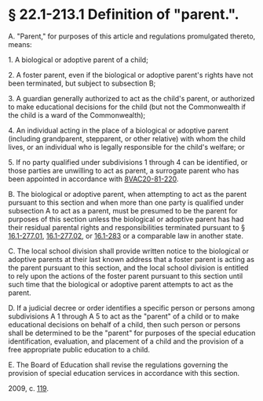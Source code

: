 # § 22.1-213.1 Definition of "parent.".

<p>A. "Parent," for purposes of this article and regulations promulgated thereto, means:</p><p>1. A biological or adoptive parent of a child;</p><p>2. A foster parent, even if the biological or adoptive parent's rights have not been terminated, but subject to subsection B;</p><p>3. A guardian generally authorized to act as the child's parent, or authorized to make educational decisions for the child (but not the Commonwealth if the child is a ward of the Commonwealth);</p><p>4. An individual acting in the place of a biological or adoptive parent (including grandparent, stepparent, or other relative) with whom the child lives, or an individual who is legally responsible for the child's welfare; or</p><p>5. If no party qualified under subdivisions 1 through 4 can be identified, or those parties are unwilling to act as parent, a surrogate parent who has been appointed in accordance with <a href='http://law.lis.virginia.gov/admincode/title8/agency20/chapter81/section220/'>8VAC20-81-220</a>.</p><p>B. The biological or adoptive parent, when attempting to act as the parent pursuant to this section and when more than one party is qualified under subsection A to act as a parent, must be presumed to be the parent for purposes of this section unless the biological or adoptive parent has had their residual parental rights and responsibilities terminated pursuant to § <a href='http://law.lis.virginia.gov/vacode/16.1-277.01/'>16.1-277.01</a>, <a href='http://law.lis.virginia.gov/vacode/16.1-277.02/'>16.1-277.02</a>, or <a href='http://law.lis.virginia.gov/vacode/16.1-283/'>16.1-283</a> or a comparable law in another state.</p><p>C. The local school division shall provide written notice to the biological or adoptive parents at their last known address that a foster parent is acting as the parent pursuant to this section, and the local school division is entitled to rely upon the actions of the foster parent pursuant to this section until such time that the biological or adoptive parent attempts to act as the parent.</p><p>D. If a judicial decree or order identifies a specific person or persons among subdivisions A 1 through A 5 to act as the "parent" of a child or to make educational decisions on behalf of a child, then such person or persons shall be determined to be the "parent" for purposes of the special education identification, evaluation, and placement of a child and the provision of a free appropriate public education to a child.</p><p>E. The Board of Education shall revise the regulations governing the provision of special education services in accordance with this section.</p><p>2009, c. <a href='http://lis.virginia.gov/cgi-bin/legp604.exe?091+ful+CHAP0119'>119</a>.</p>